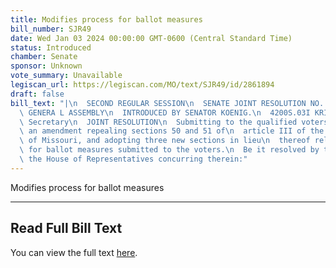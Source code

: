 ```yaml
---
title: Modifies process for ballot measures
bill_number: SJR49
date: Wed Jan 03 2024 00:00:00 GMT-0600 (Central Standard Time)
status: Introduced
chamber: Senate
sponsor: Unknown
vote_summary: Unavailable
legiscan_url: https://legiscan.com/MO/text/SJR49/id/2861894
draft: false
bill_text: "|\n  SECOND REGULAR SESSION\n  SENATE JOINT RESOLUTION NO. 49\n  102ND\
  \ GENERA L ASSEMBLY\n  INTRODUCED BY SENATOR KOENIG.\n  4200S.03I KRISTINA MARTIN,\
  \ Secretary\n  JOINT RESOLUTION\n  Submitting to the qualified voters of Missouri,\
  \ an amendment repealing sections 50 and 51 of\n  article III of the Constitution\
  \ of Missouri, and adopting three new sections in lieu\n  thereof relating to procedures\
  \ for ballot measures submitted to the voters.\n  Be it resolved by the Senate,\
  \ the House of Representatives concurring therein:"
---
```

Modifies process for ballot measures

---

## Read Full Bill Text

You can view the full text [here](https://legiscan.com/MO/text/SJR49/id/2861894).
